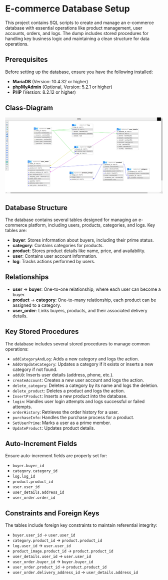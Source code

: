 # E-commerce Database Setup

This project contains SQL scripts to create and manage an e-commerce database with essential operations like product management, user accounts, orders, and logs. The dump includes stored procedures for handling key business logic and maintaining a clean structure for data operations.

## Prerequisites

Before setting up the database, ensure you have the following installed:

- **MariaDB** (Version: 10.4.32 or higher)
- **phpMyAdmin** (Optional, Version: 5.2.1 or higher)
- **PHP** (Version: 8.2.12 or higher)

## Class-Diagram

<img src="class_diagram.png">

## Database Structure

The database contains several tables designed for managing an e-commerce platform, including users, products, categories, and logs. Key tables are:

- **buyer**: Stores information about buyers, including their prime status.
- **category**: Contains categories for products.
- **product**: Stores product details like name, price, and availability.
- **user**: Contains user account information.
- **log**: Tracks actions performed by users.

## Relationships

- **user** → **buyer**: One-to-one relationship, where each user can become a buyer.
- **product** → **category**: One-to-many relationship, each product can be assigned to a category.
- **user_order**: Links buyers, products, and their associated delivery details.

## Key Stored Procedures

The database includes several stored procedures to manage common operations:

- `addCategoryAndLog`: Adds a new category and logs the action.
- `AddOrUpdateCategory`: Updates a category if it exists or inserts a new category if not found.
- `addUD`: Inserts user details (address, phone, etc.).
- `createAccount`: Creates a new user account and logs the action.
- `delete_category`: Deletes a category by its name and logs the deletion.
- `delete_product`: Deletes a product and logs the action.
- `InsertProduct`: Inserts a new product into the database.
- `login`: Handles user login attempts and logs successful or failed attempts.
- `orderHistory`: Retrieves the order history for a user.
- `purchaseInfo`: Handles the purchase process for a product.
- `SetUserPrime`: Marks a user as a prime member.
- `UpdateProduct`: Updates product details.

## Auto-Increment Fields

Ensure auto-increment fields are properly set for:

- `buyer.buyer_id`
- `category.category_id`
- `log.log_id`
- `product.product_id`
- `user.user_id`
- `user_details.address_id`
- `user_order.order_id`

## Constraints and Foreign Keys

The tables include foreign key constraints to maintain referential integrity:

- `buyer.user_id` → `user.user_id`
- `category.product_id` → `product.product_id`
- `log.user_id` → `user.user_id`
- `product_image.product_id` → `product.product_id`
- `user_details.user_id` → `user.user_id`
- `user_order.buyer_id` → `buyer.buyer_id`
- `user_order.product_id` → `product.product_id`
- `user_order.delivery_address_id` → `user_details.address_id`
